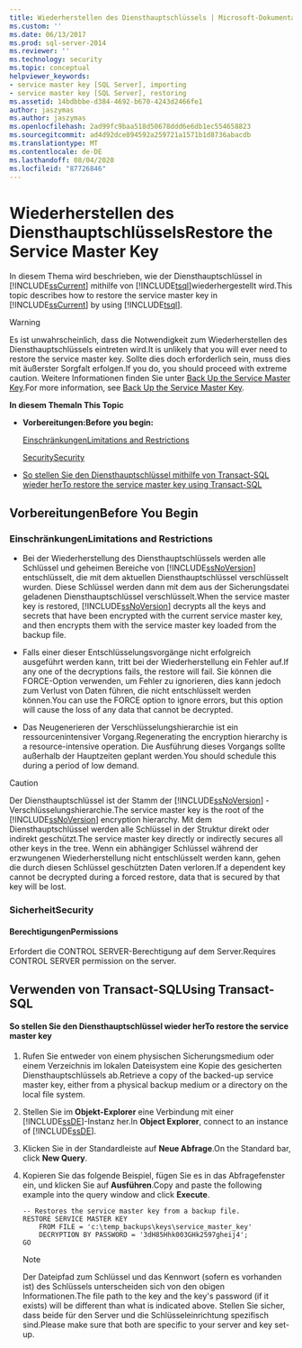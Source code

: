 ```yaml
---
title: Wiederherstellen des Diensthauptschlüssels | Microsoft-Dokumentation
ms.custom: ''
ms.date: 06/13/2017
ms.prod: sql-server-2014
ms.reviewer: ''
ms.technology: security
ms.topic: conceptual
helpviewer_keywords:
- service master key [SQL Server], importing
- service master key [SQL Server], restoring
ms.assetid: 14bdbbbe-d384-4692-b670-4243d2466fe1
author: jaszymas
ms.author: jaszymas
ms.openlocfilehash: 2ad99fc9baa518d50678ddd6e6db1ec554658823
ms.sourcegitcommit: ad4d92dce894592a259721a1571b1d8736abacdb
ms.translationtype: MT
ms.contentlocale: de-DE
ms.lasthandoff: 08/04/2020
ms.locfileid: "87726846"
---
```

# <a name="restore-the-service-master-key"></a><span data-ttu-id="e1c5b-102">Wiederherstellen des Diensthauptschlüssels</span><span class="sxs-lookup"><span data-stu-id="e1c5b-102">Restore the Service Master Key</span></span>
  <span data-ttu-id="e1c5b-103">In diesem Thema wird beschrieben, wie der Diensthauptschlüssel in [!INCLUDE[ssCurrent](../../../includes/sscurrent-md.md)] mithilfe von [!INCLUDE[tsql](../../../includes/tsql-md.md)]wiederhergestellt wird.</span><span class="sxs-lookup"><span data-stu-id="e1c5b-103">This topic describes how to restore the service master key in [!INCLUDE[ssCurrent](../../../includes/sscurrent-md.md)] by using [!INCLUDE[tsql](../../../includes/tsql-md.md)].</span></span>  
  
> [!WARNING]  
>  <span data-ttu-id="e1c5b-104">Es ist unwahrscheinlich, dass die Notwendigkeit zum Wiederherstellen des Diensthauptschlüssels eintreten wird.</span><span class="sxs-lookup"><span data-stu-id="e1c5b-104">It is unlikely that you will ever need to restore the service master key.</span></span> <span data-ttu-id="e1c5b-105">Sollte dies doch erforderlich sein, muss dies mit äußerster Sorgfalt erfolgen.</span><span class="sxs-lookup"><span data-stu-id="e1c5b-105">If you do, you should proceed with extreme caution.</span></span> <span data-ttu-id="e1c5b-106">Weitere Informationen finden Sie unter [Back Up the Service Master Key](service-master-key.md).</span><span class="sxs-lookup"><span data-stu-id="e1c5b-106">For more information, see [Back Up the Service Master Key](service-master-key.md).</span></span>  
  
 <span data-ttu-id="e1c5b-107">**In diesem Thema**</span><span class="sxs-lookup"><span data-stu-id="e1c5b-107">**In This Topic**</span></span>  
  
-   <span data-ttu-id="e1c5b-108">**Vorbereitungen:**</span><span class="sxs-lookup"><span data-stu-id="e1c5b-108">**Before you begin:**</span></span>  
  
     [<span data-ttu-id="e1c5b-109">Einschränkungen</span><span class="sxs-lookup"><span data-stu-id="e1c5b-109">Limitations and Restrictions</span></span>](#Restrictions)  
  
     [<span data-ttu-id="e1c5b-110">Security</span><span class="sxs-lookup"><span data-stu-id="e1c5b-110">Security</span></span>](#Security)  
  
-   [<span data-ttu-id="e1c5b-111">So stellen Sie den Diensthauptschlüssel mithilfe von Transact-SQL wieder her</span><span class="sxs-lookup"><span data-stu-id="e1c5b-111">To restore the service master key using Transact-SQL</span></span>](#SSMSProcedure)  
  
##  <a name="before-you-begin"></a><a name="BeforeYouBegin"></a> <span data-ttu-id="e1c5b-112">Vorbereitungen</span><span class="sxs-lookup"><span data-stu-id="e1c5b-112">Before You Begin</span></span>  
  
###  <a name="limitations-and-restrictions"></a><a name="Restrictions"></a> <span data-ttu-id="e1c5b-113">Einschränkungen</span><span class="sxs-lookup"><span data-stu-id="e1c5b-113">Limitations and Restrictions</span></span>  
  
-   <span data-ttu-id="e1c5b-114">Bei der Wiederherstellung des Diensthauptschlüssels werden alle Schlüssel und geheimen Bereiche von [!INCLUDE[ssNoVersion](../../../includes/ssnoversion-md.md)] entschlüsselt, die mit dem aktuellen Diensthauptschlüssel verschlüsselt wurden. Diese Schlüssel werden dann mit dem aus der Sicherungsdatei geladenen Diensthauptschlüssel verschlüsselt.</span><span class="sxs-lookup"><span data-stu-id="e1c5b-114">When the service master key is restored, [!INCLUDE[ssNoVersion](../../../includes/ssnoversion-md.md)] decrypts all the keys and secrets that have been encrypted with the current service master key, and then encrypts them with the service master key loaded from the backup file.</span></span>  
  
-   <span data-ttu-id="e1c5b-115">Falls einer dieser Entschlüsselungsvorgänge nicht erfolgreich ausgeführt werden kann, tritt bei der Wiederherstellung ein Fehler auf.</span><span class="sxs-lookup"><span data-stu-id="e1c5b-115">If any one of the decryptions fails, the restore will fail.</span></span> <span data-ttu-id="e1c5b-116">Sie können die FORCE-Option verwenden, um Fehler zu ignorieren, dies kann jedoch zum Verlust von Daten führen, die nicht entschlüsselt werden können.</span><span class="sxs-lookup"><span data-stu-id="e1c5b-116">You can use the FORCE option to ignore errors, but this option will cause the loss of any data that cannot be decrypted.</span></span>  
  
-   <span data-ttu-id="e1c5b-117">Das Neugenerieren der Verschlüsselungshierarchie ist ein ressourcenintensiver Vorgang.</span><span class="sxs-lookup"><span data-stu-id="e1c5b-117">Regenerating the encryption hierarchy is a resource-intensive operation.</span></span> <span data-ttu-id="e1c5b-118">Die Ausführung dieses Vorgangs sollte außerhalb der Hauptzeiten geplant werden.</span><span class="sxs-lookup"><span data-stu-id="e1c5b-118">You should schedule this during a period of low demand.</span></span>  
  
> [!CAUTION]  
>  <span data-ttu-id="e1c5b-119">Der Diensthauptschlüssel ist der Stamm der [!INCLUDE[ssNoVersion](../../../includes/ssnoversion-md.md)] -Verschlüsselungshierarchie.</span><span class="sxs-lookup"><span data-stu-id="e1c5b-119">The service master key is the root of the [!INCLUDE[ssNoVersion](../../../includes/ssnoversion-md.md)] encryption hierarchy.</span></span> <span data-ttu-id="e1c5b-120">Mit dem Diensthauptschlüssel werden alle Schlüssel in der Struktur direkt oder indirekt geschützt.</span><span class="sxs-lookup"><span data-stu-id="e1c5b-120">The service master key directly or indirectly secures all other keys in the tree.</span></span> <span data-ttu-id="e1c5b-121">Wenn ein abhängiger Schlüssel während der erzwungenen Wiederherstellung nicht entschlüsselt werden kann, gehen die durch diesen Schlüssel geschützten Daten verloren.</span><span class="sxs-lookup"><span data-stu-id="e1c5b-121">If a dependent key cannot be decrypted during a forced restore, data that is secured by that key will be lost.</span></span>  
  
###  <a name="security"></a><a name="Security"></a> <span data-ttu-id="e1c5b-122">Sicherheit</span><span class="sxs-lookup"><span data-stu-id="e1c5b-122">Security</span></span>  
  
####  <a name="permissions"></a><a name="Permissions"></a> <span data-ttu-id="e1c5b-123">Berechtigungen</span><span class="sxs-lookup"><span data-stu-id="e1c5b-123">Permissions</span></span>  
 <span data-ttu-id="e1c5b-124">Erfordert die CONTROL SERVER-Berechtigung auf dem Server.</span><span class="sxs-lookup"><span data-stu-id="e1c5b-124">Requires CONTROL SERVER permission on the server.</span></span>  
  
##  <a name="using-transact-sql"></a><a name="SSMSProcedure"></a> <span data-ttu-id="e1c5b-125">Verwenden von Transact-SQL</span><span class="sxs-lookup"><span data-stu-id="e1c5b-125">Using Transact-SQL</span></span>  
  
#### <a name="to-restore-the-service-master-key"></a><span data-ttu-id="e1c5b-126">So stellen Sie den Diensthauptschlüssel wieder her</span><span class="sxs-lookup"><span data-stu-id="e1c5b-126">To restore the service master key</span></span>  
  
1.  <span data-ttu-id="e1c5b-127">Rufen Sie entweder von einem physischen Sicherungsmedium oder einem Verzeichnis im lokalen Dateisystem eine Kopie des gesicherten Diensthauptschlüssels ab.</span><span class="sxs-lookup"><span data-stu-id="e1c5b-127">Retrieve a copy of the backed-up service master key, either from a physical backup medium or a directory on the local file system.</span></span>  
  
2.  <span data-ttu-id="e1c5b-128">Stellen Sie im **Objekt-Explorer** eine Verbindung mit einer [!INCLUDE[ssDE](../../../includes/ssde-md.md)]-Instanz her.</span><span class="sxs-lookup"><span data-stu-id="e1c5b-128">In **Object Explorer**, connect to an instance of [!INCLUDE[ssDE](../../../includes/ssde-md.md)].</span></span>  
  
3.  <span data-ttu-id="e1c5b-129">Klicken Sie in der Standardleiste auf **Neue Abfrage**.</span><span class="sxs-lookup"><span data-stu-id="e1c5b-129">On the Standard bar, click **New Query**.</span></span>  
  
4.  <span data-ttu-id="e1c5b-130">Kopieren Sie das folgende Beispiel, fügen Sie es in das Abfragefenster ein, und klicken Sie auf **Ausführen**.</span><span class="sxs-lookup"><span data-stu-id="e1c5b-130">Copy and paste the following example into the query window and click **Execute**.</span></span>  
  
    ```  
    -- Restores the service master key from a backup file.  
    RESTORE SERVICE MASTER KEY   
        FROM FILE = 'c:\temp_backups\keys\service_master_key'   
        DECRYPTION BY PASSWORD = '3dH85Hhk003GHk2597gheij4';  
    GO  
    ```  
  
    > [!NOTE]  
    >  <span data-ttu-id="e1c5b-131">Der Dateipfad zum Schlüssel und das Kennwort (sofern es vorhanden ist) des Schlüssels unterscheiden sich von den obigen Informationen.</span><span class="sxs-lookup"><span data-stu-id="e1c5b-131">The file path to the key and the key's password (if it exists) will be different than what is indicated above.</span></span> <span data-ttu-id="e1c5b-132">Stellen Sie sicher, dass beide für den Server und die Schlüsseleinrichtung spezifisch sind.</span><span class="sxs-lookup"><span data-stu-id="e1c5b-132">Please make sure that both are specific to your server and key set-up.</span></span>  
  
  
